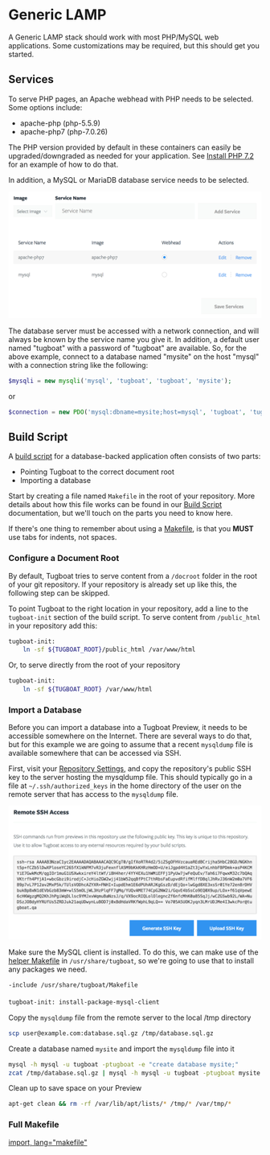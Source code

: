 # Generic LAMP

A Generic LAMP stack should work with most PHP/MySQL web applications. Some
customizations may be required, but this should get you started.

## Services

To serve PHP pages, an Apache webhead with PHP needs to be selected. Some
options include:

* apache-php (php-5.5.9)
* apache-php7 (php-7.0.26)

The PHP version provided by default in these containers can easily be
upgraded/downgraded as needed for your application. See
[Install PHP 7.2](../../features/install-php72/index.md) for an example of how
to do that.

In addition, a MySQL or MariaDB database service needs to be selected.

![Generic LAMP: Services](_images/lamp-services.png)

The database server must be accessed with a network connection, and will always
be known by the service name you give it. In addition, a default user named
"tugboat" with a password of "tugboat" are available. So, for the above example,
connect to a database named "mysite" on the host "mysql" with a connection
string like the following:

```php
$mysqli = new mysqli('mysql', 'tugboat', 'tugboat', 'mysite');
```

or

```php
$connection = new PDO('mysql:dbname=mysite;host=mysql', 'tugboat', 'tugboat');
```

## Build Script

A [build script](../../../build-script/index.md) for a database-backed
application often consists of two parts:

* Pointing Tugboat to the correct document root
* Importing a database

Start by creating a file named `Makefile` in the root of your repository. More
details about how this file works can be found in our
[Build Script](../../../build-script/index.md) documentation, but we'll touch on
the parts you need to know here.

If there's one thing to remember about using a
[Makefile](https://www.gnu.org/software/make/), is that you **MUST** use tabs
for indents, not spaces.

### Configure a Document Root

By default, Tugboat tries to serve content from a `/docroot` folder in the root
of your git repository. If your repository is already set up like this, the
following step can be skipped.

To point Tugboat to the right location in your repository, add a line to the
`tugboat-init` section of the build script. To serve content from `/public_html`
in your repository add this:

```sh
tugboat-init:
    ln -sf ${TUGBOAT_ROOT}/public_html /var/www/html
```

Or, to serve directly from the root of your repository

```sh
tugboat-init:
    ln -sf ${TUGBOAT_ROOT} /var/www/html
```

### Import a Database

Before you can import a database into a Tugboat Preview, it needs to be
accessible somewhere on the Internet. There are several ways to do that, but for
this example we are going to assume that a recent `mysqldump` file is available
somewhere that can be accessed via SSH.

First, visit your
[Repository Settings](../../../tugboat-dashboard/repositories/index.md), and
copy the repository's public SSH key to the server hosting the mysqldump file.
This should typically go in a file at `~/.ssh/authorized_keys` in the home
directory of the user on the remote server that has access to the `mysqldump`
file.

![Repository Public SSH Key](../_images/repo-public-key.png)

Make sure the MySQL client is installed. To do this, we can make use of the
[helper Makefile](../../../build-script/helper-makefile/index.md) in
`/usr/share/tugboat`, so we're going to use that to install any packages we
need.

```sh
-include /usr/share/tugboat/Makefile

tugboat-init: install-package-mysql-client
```

Copy the `mysqldump` file from the remote server to the local /tmp directory

```sh
scp user@example.com:database.sql.gz /tmp/database.sql.gz
```

Create a database named `mysite` and import the `mysqldump` file into it

```sh
mysql -h mysql -u tugboat -ptugboat -e "create database mysite;"
zcat /tmp/database.sql.gz | mysql -h mysql -u tugboat -ptugboat mysite
```

Clean up to save space on your Preview

```sh
apt-get clean && rm -rf /var/lib/apt/lists/* /tmp/* /var/tmp/*
```

### Full Makefile

[import, lang="makefile"](Makefile)

